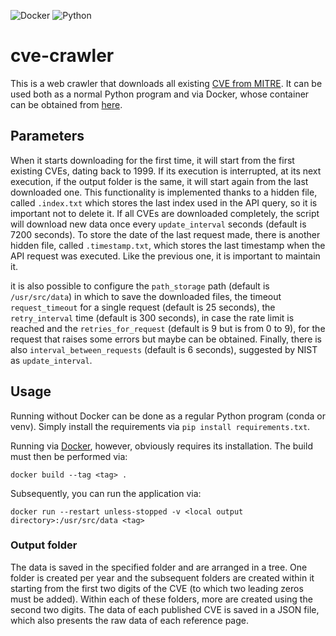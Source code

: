 ![Docker](https://img.shields.io/badge/Docker-2CA5E0?style=for-the-badge&logo=docker&logoColor=white)
![Python](https://img.shields.io/badge/Python-3776AB?style=for-the-badge&logo=python&logoColor=white)

# cve-crawler

This is a web crawler that downloads all existing [CVE from MITRE](https://cve.mitre.org/). It can be used both as a
normal Python program and via Docker, whose container can be obtained
from [here](https://hub.docker.com/repository/docker/dravalico/cve-crawler).

## Parameters

When it starts downloading for the first time, it will start from the first existing CVEs, dating back to 1999. If its
execution is interrupted, at its next execution, if the output folder is the same, it will start again from the last
downloaded one. This functionality is implemented thanks to a hidden file, called `.index.txt` which stores the last
index used in the API query, so it is important not to delete it.
If all CVEs are downloaded completely, the script will download new data once every `update_interval`
seconds (default is 7200 seconds). To store the date of the last request made, there is another hidden file,
called `.timestamp.txt`, which stores the last timestamp when the API request was executed. Like the previous one, it is
important to maintain it.

it is also possible to configure the `path_storage` path (default is `/usr/src/data`) in which to save the downloaded
files, the timeout `request_timeout` for a single request (default is 25 seconds), the `retry_interval` time (default
is 300 seconds), in case the rate limit is reached and the `retries_for_request` (default is 9 but is from 0 to 9), for
the request that raises some errors but maybe can be obtained. Finally, there is also `interval_between_requests`
(default is 6 seconds), suggested by NIST as `update_interval`.

## Usage

Running without Docker can be done as a regular Python program (conda or venv). Simply install the requirements via `pip
install requirements.txt`.

Running via [Docker](https://www.docker.com/), however, obviously requires its installation. The build must then be
performed via:

```
docker build --tag <tag> .
```

Subsequently, you can run the application via:

```
docker run --restart unless-stopped -v <local output directory>:/usr/src/data <tag>
```

### Output folder

The data is saved in the specified folder and are arranged in a tree. One folder is created per year and the
subsequent folders are created within it starting from the first two digits of the CVE (to which two leading zeros must
be added). Within each of these folders, more are created using the second two digits. The data of each published CVE is
saved in a JSON file, which also presents the raw data of each reference page.